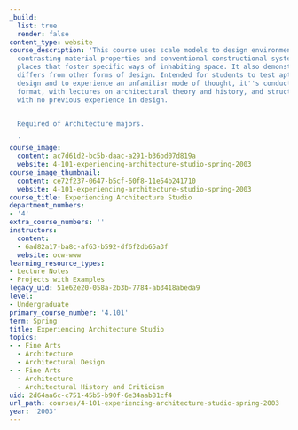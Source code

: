 ```yaml
---
_build:
  list: true
  render: false
content_type: website
course_description: 'This course uses scale models to design environments that orchestrate
  contrasting material properties and conventional constructional systems to create
  places that foster specific ways of inhabiting space. It also demonstrates how architecture
  differs from other forms of design. Intended for students to test aptitude for architectural
  design and to experience an unfamiliar mode of thought, it''s conducted in a studio
  format, with lectures on architectural theory and history, and structured for students
  with no previous experience in design.


  Required of Architecture majors.

  '
course_image:
  content: ac7d61d2-bc5b-daac-a291-b36bd07d819a
  website: 4-101-experiencing-architecture-studio-spring-2003
course_image_thumbnail:
  content: ce72f237-0647-b5cf-60f8-11e54b241710
  website: 4-101-experiencing-architecture-studio-spring-2003
course_title: Experiencing Architecture Studio
department_numbers:
- '4'
extra_course_numbers: ''
instructors:
  content:
  - 6ad82a17-ba8c-af63-b592-df6f2db65a3f
  website: ocw-www
learning_resource_types:
- Lecture Notes
- Projects with Examples
legacy_uid: 51e62e20-058a-2b3b-7784-ab3418abeda9
level:
- Undergraduate
primary_course_number: '4.101'
term: Spring
title: Experiencing Architecture Studio
topics:
- - Fine Arts
  - Architecture
  - Architectural Design
- - Fine Arts
  - Architecture
  - Architectural History and Criticism
uid: 2d64aa6c-c751-45b5-b90f-6e34aab81cf4
url_path: courses/4-101-experiencing-architecture-studio-spring-2003
year: '2003'
---
```

